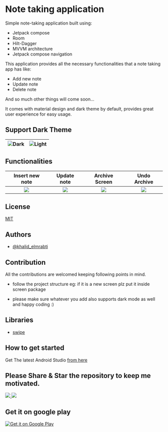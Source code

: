 
# Note taking application

Simple note-taking application built using:

- Jetpack compose
- Room
- Hilt-Dagger
- MVVM architecture
- Jetpack compose navigation

This application provides all the necessary functionalities that a note taking app has like:

- Add new note
- Update note
- Delete note

And so much other things will come soon…

It comes with material design and dark theme by default, provides great user experience for easy usage.

## Support Dark Theme

![Dark](https://media.giphy.com/media/6bFmPwCqnRf87ooTyo/giphy.gif)|![Light](https://media.giphy.com/media/zE55Slo5ug4ZFCod1C/giphy.gif)
:------------------------:   |  :------------------------

## Functionalities


Insert new note             |  Update note | Archive Screen | Undo Archive
:-------------------------:|:-------------------------: | :-------------------------: | :-------------------------:
![](https://media.giphy.com/media/BMb0YNWqBberLu76X4/giphy.gif)  |  ![](https://media.giphy.com/media/1HFkL2zoUsB8Lv0YLM/giphy.gif) | ![](https://media.giphy.com/media/Rjip5LDGdESmTFJiKS/giphy.gif) | ![](https://media.giphy.com/media/nyNX1FFOLaUgylaV4k/giphy.gif)

## License

[MIT](https://choosealicense.com/licenses/mit/)



## Authors

- [@khalid_elmrabti](https://twitter.com/khalid_elmrabti)



## Contribution

All the contributions are welcomed keeping following points in mind.

- follow the project structure eg: if it is a new screen plz put it inside screen package

- please make sure whatever you add also supports dark mode as well and happy coding :)


## Libraries

- [swipe](https://github.com/saket/swipe)


## How to get started

Get The latest Android Studio [from here](https://developer.android.com/studio/preview/)

## Please Share & Star the repository to keep me motivated.

<a href = "https://github.com/khalidelmrabti/notetakingapp/stargazers">
     <img src = "https://img.shields.io/github/stars/khalidelmrabti/notetakingapp" />
  </a>
  <a href = "https://twitter.com/khalid_elmrabti">
     <img src = "https://img.shields.io/twitter/url?label=follow&style=social&url=https%3A%2F%2Ftwitter.com%2Fkhalid_elmrabti" />
  </a>

## Get it on google play
<a href='https://play.google.com/store/apps/details?id=com.khalidcoding.notetaking&pcampaignid=pcampaignidMKT-Other-global-all-co-prtnr-py-PartBadge-Mar2515-1'><img alt='Get it on Google Play' src='https://play.google.com/intl/en_us/badges/static/images/badges/en_badge_web_generic.png'/></a>